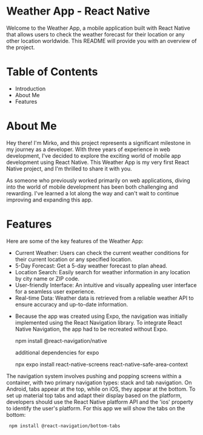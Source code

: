 # Weather App - React Native

Welcome to the Weather App, a mobile application built with React Native that allows users to check the weather forecast for their location or any other location worldwide. This README will provide you with an overview of the project.

# Table of Contents

- Introduction
- About Me
- Features

# About Me
Hey there! I'm Mirko, and this project represents a significant milestone in my journey as a developer. With three years of experience in web development, I've decided to explore the exciting world of mobile app development using React Native. This Weather App is my very first React Native project, and I'm thrilled to share it with you.

As someone who previously worked primarily on web applications, diving into the world of mobile development has been both challenging and rewarding. I've learned a lot along the way and can't wait to continue improving and expanding this app.

# Features

Here are some of the key features of the Weather App:

- Current Weather: Users can check the current weather conditions for their current location or any specified location.
- 5-Day Forecast: Get a 5-day weather forecast to plan ahead.
- Location Search: Easily search for weather information in any location by city name or ZIP code.
- User-friendly Interface: An intuitive and visually appealing user interface for a seamless user experience.
- Real-time Data: Weather data is retrieved from a reliable weather API to ensure accuracy and up-to-date information.

* Because the app was created using Expo, the navigation was initially implemented using the React Navigation library. To integrate React Native Navigation, the app had to be recreated without Expo.

    npm install @react-navigation/native

    additional dependencies for expo
    
    npx expo install react-native-screens react-native-safe-area-context  

The navigation system involves pushing and popping screens within a container, with two primary navigation types: stack and tab navigation. 
On Android, tabs appear at the top, while on iOS, they appear at the bottom. 
To set up material top tabs and adapt their display based on the platform, developers should use the React Native platform API and the 'ios' property to identify the user's platform.
For this app we will show the tabs on the bottom:
     
     npm install @react-navigation/bottom-tabs